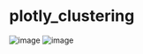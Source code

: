 # plotly_clustering

![image](https://user-images.githubusercontent.com/11133304/235195798-75d32c8e-c37d-442f-986d-5e59c60dc31d.png)
![image](https://user-images.githubusercontent.com/11133304/235195911-41e76841-2df1-4308-a4d5-454e6487771b.png)
